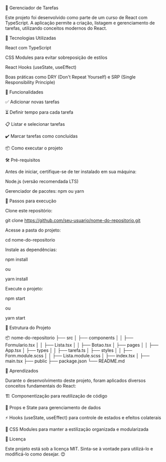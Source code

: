 📝 Gerenciador de Tarefas

Este projeto foi desenvolvido como parte de um curso de React com TypeScript. A aplicação permite a criação, listagem e gerenciamento de tarefas, utilizando conceitos modernos do React.

🚀 Tecnologias Utilizadas

React com TypeScript

CSS Modules para evitar sobreposição de estilos

React Hooks (useState, useEffect)

Boas práticas como DRY (Don't Repeat Yourself) e SRP (Single Responsibility Principle)

📌 Funcionalidades

✅ Adicionar novas tarefas

⏳ Definir tempo para cada tarefa

📋 Listar e selecionar tarefas

✔️ Marcar tarefas como concluídas

📦 Como executar o projeto

🛠️ Pré-requisitos

Antes de iniciar, certifique-se de ter instalado em sua máquina:

Node.js (versão recomendada LTS)

Gerenciador de pacotes: npm ou yarn

🔧 Passos para execução

Clone este repositório:

git clone https://github.com/seu-usuario/nome-do-repositorio.git

Acesse a pasta do projeto:

cd nome-do-repositorio

Instale as dependências:

npm install

ou

yarn install

Execute o projeto:

npm start

ou

yarn start

📂 Estrutura do Projeto

📦 nome-do-repositorio
├── src
│   ├── components
│   │   ├── Formulario.tsx
│   │   ├── Lista.tsx
│   │   ├── Botao.tsx
│   ├── pages
│   │   ├── App.tsx
│   ├── types
│   │   ├── tarefa.ts
│   ├── styles
│   │   ├── Form.module.scss
│   │   ├── Lista.module.scss
│   ├── index.tsx
│   ├── main.tsx
├── public
├── package.json
└── README.md

📖 Aprendizados

Durante o desenvolvimento deste projeto, foram aplicados diversos conceitos fundamentais do React:

🏗️ Componentização para reutilização de código

📩 Props e State para gerenciamento de dados

⚡ Hooks (useState, useEffect) para controle de estados e efeitos colaterais

🎨 CSS Modules para manter a estilização organizada e modularizada

📜 Licença

Este projeto está sob a licença MIT. Sinta-se à vontade para utilizá-lo e modificá-lo como desejar. 😊

